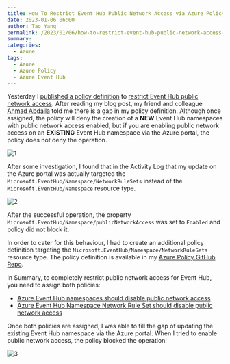 ```yaml
---
title: How To Restrict Event Hub Public Network Access via Azure Policy
date: 2023-01-06 06:00
author: Tao Yang
permalink: /2023/01/06/how-to-restrict-event-hub-public-network-access-via-azure-policy
summary:
categories:
  - Azure
tags:
  - Azure
  - Azure Policy
  - Azure Event Hub
---
```


Yesterday I [published a policy definition](https://blog.tyang.org/2023/01/05/azure-policy-definitions-event-hub-tls-version-public-access) to [restrict Event Hub public network access](https://github.com/tyconsulting/azurepolicy/blob/master/policy-definitions/event-hub-restrict-public-network-access/azurepolicy.json). After reading my blog post, my friend and colleague [Ahmad Abdalla](https://github.com/ahmadabdalla) told me there is a gap in my policy definition. Although once assigned, the policy will deny the creation of a **NEW** Event Hub namespaces with public network access enabled, but if you are enabling public network access on an **EXISTING** Event Hub namespace via the Azure portal, the policy does not deny the operation.

![1](../../../../assets/images/2023/01/event-hub-public-network-access-01.jpg)

After some investigation, I found that in the Activity Log that my update on the Azure portal was actually targeted the `Microsoft.EventHub/Namespace/NetworkRuleSets` instead of the `Microsoft.EventHub/Namespace` resource type.

![2](../../../../assets/images/2023/01/event-hub-public-network-access-02.jpg)

After the successful operation, the property `Microsoft.EventHub/Namespace/publicNetworkAccess` was set to `Enabled` and policy did not block it.

In order to cater for this behaviour, I had to create an additional policy definition targeting the `Microsoft.EventHub/Namespace/NetworkRuleSets` resource type. The policy definition is available in my [Azure Policy GitHub Repo](https://github.com/tyconsulting/azurepolicy/blob/master/policy-definitions/event-hub-network-ruleset-restrict-public-network-access/azurepolicy.json).

In Summary, to completely restrict public network access for Event Hub, you need to assign both policies:

 * [Azure Event Hub namespaces should disable public network access](https://github.com/tyconsulting/azurepolicy/blob/master/policy-definitions/event-hub-restrict-public-network-access/azurepolicy.json)
 * [Azure Event Hub Namespace Network Rule Set should disable public network access](https://github.com/tyconsulting/azurepolicy/blob/master/policy-definitions/event-hub-network-ruleset-restrict-public-network-access/azurepolicy.json)

Once both policies are assigned, I was able to fill the gap of updating the existing Event Hub namespace via the Azure portal. When I tried to enable public network access, the policy blocked the operation:

![3](../../../../assets/images/2023/01/event-hub-public-network-access-03.jpg)
